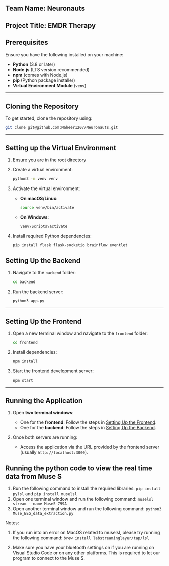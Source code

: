 ## Team Name: Neuronauts
## Project Title: EMDR Therapy

## Prerequisites

Ensure you have the following installed on your machine:

- **Python** (3.8 or later)
- **Node.js** (LTS version recommended)
- **npm** (comes with Node.js)
- **pip** (Python package installer)
- **Virtual Environment Module** (`venv`)

---

## Cloning the Repository

To get started, clone the repository using:

```bash
git clone git@github.com:Maheer1207/Neuronauts.git
```
---

## Setting up the Virtual Environment
1. Ensure you are in the root directory

2. Create a virtual environment:
   ```bash
   python3 -m venv venv
   ```
   
3. Activate the virtual environment:

   - **On macOS/Linux**:
     ```bash
     source venv/bin/activate
     ```
   - **On Windows**:
     ```bash
     venv\Scripts\activate
     ```
     
4. Install required Python dependencies:
   ```bash
   pip install flask flask-socketio brainflow eventlet
   ```

## Setting Up the Backend

1. Navigate to the `backend` folder:
   ```bash
   cd backend
   ```
   
2. Run the backend server:
   ```bash
   python3 app.py
   ```

---

## Setting Up the Frontend

1. Open a new terminal window and navigate to the `frontend` folder:
   ```bash
   cd frontend
   ```

2. Install dependencies:
   ```bash
   npm install
   ```

3. Start the frontend development server:
   ```bash
   npm start
   ```

---

## Running the Application

1. Open **two terminal windows**:
   - One for the **frontend**: Follow the steps in [Setting Up the Frontend](#setting-up-the-frontend).
   - One for the **backend**: Follow the steps in [Setting Up the Backend](#setting-up-the-backend).

2. Once both servers are running:
   - Access the application via the URL provided by the frontend server (usually `http://localhost:3000`).

## Running the python code to view the real time data from Muse S

1. Run the following command to install the required libraries: `pip install pylsl` and `pip install muselsl`
2. Open one terminal window and run the following command: `muselsl stream --name MuseS-799A`
3. Open another terminal window and run the following command: `python3 Muse_EEG_data_extraction.py`

Notes: 

1. If you run into an error on MacOS related to muselsl, please try running the following command: 
`brew install labstreaminglayer/tap/lsl`

2. Make sure you have your bluetooth settings on if you are running on Visual Studio Code or on any other platforms. This is required to let our program to connect to the Muse S. 